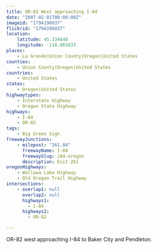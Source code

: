```yaml
---
title: OR-82 West approaching I-84
date: "2007-02-01T00:00:00Z"
imageid: "1794196037"
flickrid: "1794196037"
location:
    latitude: 45.334648
    longitude: -118.065833
places:
    - La Grande|Union County|Oregon|United States
counties:
    - Union County|Oregon|United States
countries:
    - United States
states:
    - Oregon|United States
highwaytypes:
    - Interstate Highway
    - Oregon State Highway
highways:
    - I-84
    - OR-82
tags:
    - Big Green Sign
freewayJunctions:
    - milepost: "261.84"
      freewayName: I-84
      freewaySlug: i84-oregon
      description: Exit 261
oregonHighways:
    - Wallowa Lake Highway
    - Old Oregon Trail Highway
intersections:
    - overlap1: null
      overlap2: null
      highways1:
        - I-84
      highways2:
        - OR-82

---
```

OR-82 west approaching I-84 to Baker City and Pendleton.